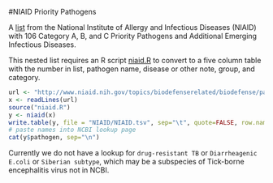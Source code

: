 #NIAID Priority Pathogens

A [list](http://www.niaid.nih.gov/topics/biodefenserelated/biodefense/pages/cata.aspx) from the National Institute of Allergy and Infectious Diseases (NIAID) with 106 Category A, B, and C Priority Pathogens and Additional Emerging Infectious Diseases.

This nested list requires an R script [niaid.R](niaid.R) to convert to a five column table with the number in list, pathogen name, disease or other note, group, and category.


```R
url <- "http://www.niaid.nih.gov/topics/biodefenserelated/biodefense/pages/cata.aspx"
x <- readLines(url)
source("niaid.R")
y <- niaid(x)
write.table(y, file = "NIAID/NIAID.tsv", sep="\t", quote=FALSE, row.names=FALSE)
# paste names into NCBI lookup page
cat(y$pathogen, sep="\n")
```

Currently we do not have a lookup for `drug-resistant TB` or `Diarrheagenic E.coli` or `Siberian subtype`, which may be a subspecies of Tick-borne encephalitis virus not in NCBI. 
